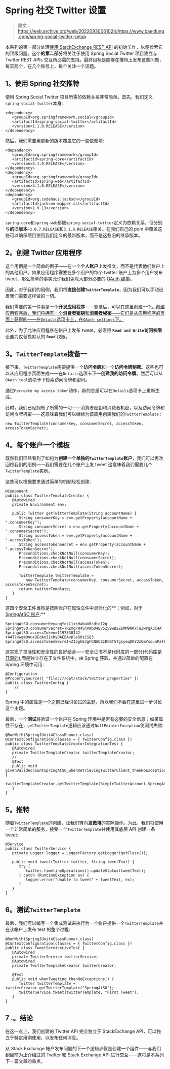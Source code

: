 # Spring 社交 Twitter 设置

> 原文：<https://web.archive.org/web/20220930061024/https://www.baeldung.com/spring-social-twitter-setup>

本系列的第一部分处理[使用 StackExchange REST API](/web/20230103152303/https://www.baeldung.com/tweeting-stackexchange-with-spring-social-part-1 "Tweeting StackExchange with Spring Social") 的初始工作，以便检索它的顶级问题。这个**的第二部分**将关注于使用 Spring Social Twitter 项目建立与 Twitter REST APIs 交互所必需的支持。最终目标是能够在推特上发布这些问题，每天两个，在几个账号上，每个关注一个话题。

## **1。使用 Spring 社交推特**

使用 Spring Social Twitter 项目所需的依赖关系非常简单。首先，我们定义`spring-social-twitter`本身:

```
<dependency>
   <groupId>org.springframework.social</groupId>
   <artifactId>spring-social-twitter</artifactId>
   <version>1.1.0.RELEASE</version>
</dependency>
```

然后，我们需要用更新的版本覆盖它的一些依赖项:

```
<dependency>
   <groupId>org.springframework</groupId>
   <artifactId>spring-core</artifactId>
   <version>4.1.0.RELEASE</version>
</dependency>
<dependency>
   <groupId>org.springframework</groupId>
   <artifactId>spring-web</artifactId>
   <version>4.1.0.RELEASE</version>
</dependency>
<dependency>
   <groupId>org.codehaus.jackson</groupId>
   <artifactId>jackson-mapper-asl</artifactId>
   <version>1.9.13</version>
</dependency>
```

`spring-core`和`spring-web`都被`spring-social-twitter`定义为依赖关系，但分别与**的旧版本**–`3.0.7.RELEASE`和`3.1.0.RELEASE`相关。在我们自己的 pom 中覆盖这些可以确保项目使用我们定义的最新版本，而不是这些旧的继承版本。

## **2。创建 Twitter 应用程序**

这个用例是一个简单的例子——在一个**个人账户**上发推文，而不是代表他们账户上的其他用户。如果应用程序需要在多个用户的每个 twitter 账户上为多个用户发布 tweet，那么简单的事实允许我们免除大部分必要的 [OAuth 编排](https://web.archive.org/web/20230103152303/https://stackoverflow.com/questions/7968641/spring-social-twitter-oauth/7970911#7970911 "Spring Social Twitter Oauth")。

因此，对于我们的用例，我们将**直接创建`TwitterTemplate`**，因为我们可以手动设置我们需要这样做的一切。

我们需要的第一件事是一个**开发应用程序**——登录后，可以在这里创建一个[。创建应用程序后，我们将拥有一个**消费者密钥**和**消费者秘密**——它们是从应用程序的页面上获得的——在`Details`选项卡上，在`OAuth settings`下。](https://web.archive.org/web/20230103152303/https://dev.twitter.com/build/apis "Create Twitter App")

此外，为了允许应用程序在帐户上发布 tweet，必须将 **`Read and Write`访问权限**设置为仅替换默认的 **`Read`** 权限。

## **3。`TwitterTemplate`拨备一**

接下来，`TwitterTemplate`需要提供一个**访问令牌**和一个**访问令牌秘密**。这些也可以从应用程序页面生成——在`Details`选项卡下—**创建我的访问令牌**。然后可以从`OAuth tool`选项卡下检索访问令牌和密码。

通过`Recreate my access token`动作，新的总是可以在`Details`选项卡上重新生成。

此时，我们已经拥有了所需的一切——消费者密钥和消费者机密，以及访问令牌和访问令牌机密——这意味着我们可以继续为该应用创建我们的`TwitterTemplate` :

```
new TwitterTemplate(consumerKey, consumerSecret, accessToken, accessTokenSecret);
```

## **4。每个账户一个模板**

既然我们已经看到了如何为**创建一个单独的`TwitterTemplate`账户**，我们可以再次回顾我们的用例——我们需要在几个账户上发 tweet 这意味着我们需要几个`TwitterTemplate`实例。

这些可以根据要求通过简单的机制轻松创建:

```
@Component
public class TwitterTemplateCreator {
   @Autowired
   private Environment env;

   public Twitter getTwitterTemplate(String accountName) {
      String consumerKey = env.getProperty(accountName + ".consumerKey");
      String consumerSecret = env.getProperty(accountName + ".consumerSecret");
      String accessToken = env.getProperty(accountName + ".accessToken");
      String accessTokenSecret = env.getProperty(accountName + ".accessTokenSecret");
      Preconditions.checkNotNull(consumerKey);
      Preconditions.checkNotNull(consumerSecret);
      Preconditions.checkNotNull(accessToken);
      Preconditions.checkNotNull(accessTokenSecret);

      TwitterTemplate twitterTemplate = 
         new TwitterTemplate(consumerKey, consumerSecret, accessToken, accessTokenSecret);
      return twitterTemplate;
   }
}
```

这四个安全工件当然是按照账户在属性文件中具体化的**；例如，对于 [SpringAtSO 账户](https://web.archive.org/web/20230103152303/https://twitter.com/SpringTip "SpringAtSO twitter account"):**

```
SpringAtSO.consumerKey=nqYezCjxkHabaX6cdte12g
SpringAtSO.consumerSecret=7REmgFW4SnVWpD4EV5Zy9wB2ZEMM9WKxTaZwrgX3i4A
SpringAtSO.accessToken=1197830142-t44T7vwgmOnue8EoAxI1cDyDAEBAvple80s1SQ3
SpringAtSO.accessTokenSecret=ZIpghEJgFGNGQZzDFBT5TgsyeqDKY2zQmYsounPafE
```

这实现了灵活性和安全性的良好结合——安全证书不是代码库的一部分(代码库[是开源的](https://web.archive.org/web/20230103152303/https://github.com/eugenp/stackexchange2twitter/tree/master/java-stackexchange2twitter "The project @github")),而是独立存在于文件系统中，由 Spring 获取，并通过简单的配置在 Spring 环境中可用:

```
@Configuration
@PropertySource({ "file:///opt/stack/twitter.properties" })
public class TwitterConfig {
    // 
}
```

Spring 中的属性是一个之前已经讨论过的主题，所以我们不会在这里进一步讨论这个主题。

最后，一个**测试**将验证一个帐户在 Spring 环境中是否有必要的安全信息；如果属性不存在，`getTwitterTemplate`逻辑应该通过`NullPointerException`使测试失败:

```
@RunWith(SpringJUnit4ClassRunner.class)
@ContextConfiguration(classes = { TwitterConfig.class })
public class TwitterTemplateCreatorIntegrationTest {
   @Autowired
   private TwitterTemplateCreator twitterTemplateCreator;
   //
   @Test
   public void givenValidAccountSpringAtSO_whenRetrievingTwitterClient_thenNoException() {
      twitterTemplateCreator.getTwitterTemplate(SimpleTwitterAccount.SpringAtSO.name());
   }
}
```

## **5。推特**

随着`TwitterTemplate`的创建，让我们转向**发微博**的实际操作。为此，我们将使用一个非常简单的服务，接受一个`TwitterTemplate`并使用其底层 API 创建一条 tweet:

```
@Service
public class TwitterService {
   private Logger logger = LoggerFactory.getLogger(getClass());

   public void tweet(Twitter twitter, String tweetText) {
      try {
         twitter.timelineOperations().updateStatus(tweetText);
      } catch (RuntimeException ex) {
         logger.error("Unable to tweet" + tweetText, ex);
      }
   }
}
```

## **6。测试`TwitterTemplate`**

最后，我们可以编写一个集成测试来执行为一个帐户提供一个`TwitterTemplate`并在该帐户上发布 test 的整个过程:

```
@RunWith(SpringJUnit4ClassRunner.class)
@ContextConfiguration(classes = { TwitterConfig.class })
public class TweetServiceLiveTest {
   @Autowired
   private TwitterService twitterService;
   @Autowired
   private TwitterTemplateCreator twitterCreator;

   @Test
   public void whenTweeting_thenNoExceptions() {
      Twitter twitterTemplate = twitterCreator.getTwitterTemplate("SpringAtSO");
      twitterService.tweet(twitterTemplate, "First Tweet");
   }
}
```

## 7 .**。结论**

在这一点上，我们创建的 Twitter API 完全独立于 StackExchange API，可以独立于特定用例使用，以发布任何消息。

从 Stack Exchange 帐户发布问题的下一个逻辑步骤是创建一个组件——与我们到目前为止介绍过的 Twitter 和 Stack Exchange API 进行交互——这将是本系列下一篇文章的重点。